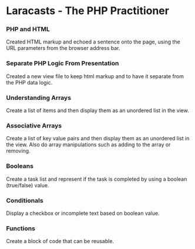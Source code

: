 # Laracasts - The PHP Practitioner

### PHP and HTML
Created HTML markup and echoed a sentence onto the page, using the URL parameters from the browser address bar.

### Separate PHP Logic From Presentation
Created a new view file to keep html markup and to have it separate from the PHP data logic.

### Understanding Arrays
Create a list of items and then display them as an unordered list in the view.

### Associative Arrays
Create a list of key value pairs and then display them as an unordered list in the view. Also do array manipulations such as adding to the array or removing.

### Booleans
Create a task list and represent if the task is completed by using a boolean (true/false) value.

### Conditionals
Display a checkbox or incomplete text based on boolean value.

### Functions
Create a block of code that can be reusable.